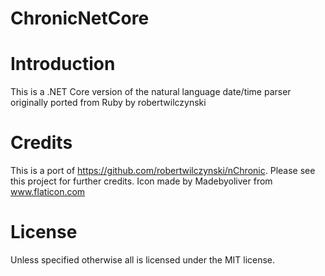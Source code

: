 # ChronicNetCore
# Introduction
This is a .NET Core version of the natural language date/time parser originally ported from Ruby by robertwilczynski
# Credits
This is a port of https://github.com/robertwilczynski/nChronic. Please see this project for further credits.
Icon made by Madebyoliver from www.flaticon.com 
# License
Unless specified otherwise all is licensed under the MIT license.
